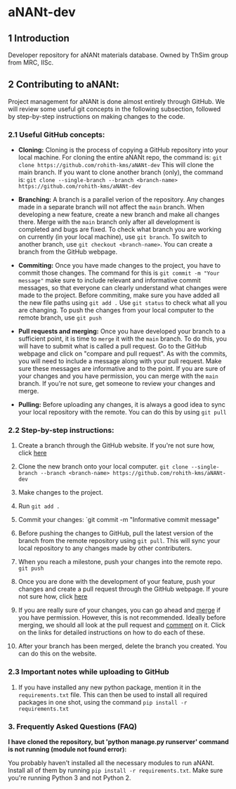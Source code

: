 # aNANt-dev

## 1 Introduction

Developer repository for aNANt materials database. Owned by ThSim group from MRC, IISc.


## 2 Contributing to aNANt:

Project management for aNANt is done almost entirely through GitHub. We will review some useful git concepts in the following subsection, followed by step-by-step instructions on making changes to the code.

### 2.1 Useful GitHub concepts:

- __Cloning:__ Cloning is the process of copying a GitHub repository into your local machine. For cloning the entire aNANt repo, the command is:
`git clone https://github.com/rohith-kms/aNANt-dev` This will clone the main branch. If you want to clone another branch (only), the command is: `git clone --single-branch --branch <branch-name> https://github.com/rohith-kms/aNANt-dev`


- __Branching:__ A branch is a parallel verion of the repository. Any changes made in a separate branch will not affect the `main` branch. When developing a new feature, create a new branch and make all changes there. Merge with the `main` branch only after all development is completed and bugs are fixed. To check what branch you are working on currently (in your local machine), use `git branch`. To switch to another branch, use `git checkout <branch-name>`. You can create a branch from the GitHub webpage.

- __Commiting:__ Once you have made changes to the project, you have to commit those changes. The command for this is `git commit -m "Your message"` make sure to include relevant and informative commit messages, so that everyone can clearly understand what changes were made to the project. Before commiting, make sure you have added all the new file paths using `git add .` Use `git status` to check what all you are changing. To push the changes from your local computer to the remote branch, use `git push`

- __Pull requests and merging:__ Once you have developed your branch to a sufficient point, it is time to `merge` it with the `main` branch. To do this, you will have to submit what is called a pull request. Go to the GitHub webpage and click on "compare and pull request". As with the commits, you will need to include a message along with your pull request. Make sure these messages are informative and to the point. If you are sure of your changes and you have permission, you can merge with the `main` branch. If you're not sure, get someone to review your changes and merge.

- __Pulling:__ Before uploading any changes, it is always a good idea to sync your local repository with the remote. You can do this by using `git pull`

### 2.2 Step-by-step instructions:

1. Create a branch through the GitHub website. If you're not sure how, click [here](https://docs.github.com/en/free-pro-team@latest/desktop/contributing-and-collaborating-using-github-desktop/managing-branches)

2. Clone the new branch onto your local computer. `git clone --single-branch --branch <branch-name> https://github.com/rohith-kms/aNANt-dev`

3. Make changes to the project.

4. Run `git add .`

5. Commit your changes: `git commit -m "Informative commit message"

6. Before pushing the changes to GitHub, pull the latest version of the branch from the remote repository using `git pull`. This will sync your local repository to any changes made by other contributers.

7. When you reach a milestone, push your changes into the remote repo. `git push`

8. Once you are done with the development of your feature, push your changes and create a pull request through the GitHub webpage. If youre not sure how, click [here](https://www.google.com/url?sa=t&rct=j&q=&esrc=s&source=web&cd=&cad=rja&uact=8&ved=2ahUKEwi-gcDau_fsAhUOeisKHRiiCAEQ0gIoADAbegQIHBAJ&url=https%3A%2F%2Fdocs.github.com%2Fen%2Ffree-pro-team%40latest%2Fgithub%2Fcollaborating-with-issues-and-pull-requests%2Fcreating-a-pull-request&usg=AOvVaw3-FQu7PRhMBsDZ_4zbVTtw)

9. If you are really sure of your changes, you can go ahead and [merge](https://docs.github.com/en/free-pro-team@latest/github/collaborating-with-issues-and-pull-requests/merging-a-pull-request) if you have permission. However, this is not recommended. Ideally before merging, we should all look at the pull request and [comment](https://docs.github.com/en/free-pro-team@latest/github/collaborating-with-issues-and-pull-requests/commenting-on-a-pull-request) on it. Click on the links for detailed instructions on how to do each of these.

10. After your branch has been merged, delete the branch you created. You can do this on the website.

### 2.3 Important notes while uploading to GitHub

1. If you have installed any new python package, mention it in the `requirements.txt` file. This can then be used to install all required packages in one shot, using the command `pip install -r requirements.txt`

### 3. Frequently Asked Questions (FAQ)

__I have cloned the repository, but 'python manage.py runserver' command is not running (module not found error):__

You probably haven't installed all the necessary modules to run aNANt. Install all of them by running `pip install -r requirements.txt`. Make sure you're running Python 3 and not Python 2.
